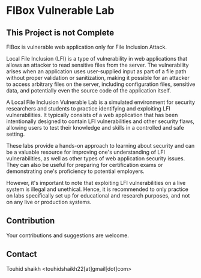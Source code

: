 # FIBox Vulnerable Lab
## This Project is not Complete
FIBox is vulnerable web application only for File Inclusion Attack.

Local File Inclusion (LFI) is a type of vulnerability in web applications that allows an attacker to read sensitive files from the server. The vulnerability arises when an application uses user-supplied input as part of a file path without proper validation or sanitization, making it possible for an attacker to access arbitrary files on the server, including configuration files, sensitive data, and potentially even the source code of the application itself.

A Local File Inclusion Vulnerable Lab is a simulated environment for security researchers and students to practice identifying and exploiting LFI vulnerabilities. It typically consists of a web application that has been intentionally designed to contain LFI vulnerabilities and other security flaws, allowing users to test their knowledge and skills in a controlled and safe setting.

These labs provide a hands-on approach to learning about security and can be a valuable resource for improving one's understanding of LFI vulnerabilities, as well as other types of web application security issues. They can also be useful for preparing for certification exams or demonstrating one's proficiency to potential employers.

However, it's important to note that exploiting LFI vulnerabilities on a live system is illegal and unethical. Hence, it is recommended to only practice on labs specifically set up for educational and research purposes, and not on any live or production systems.

## 



## Contribution
Your contributions and suggestions are welcome.

## Contact
Touhid shaikh <touhidshaikh22[at]gmail[dot]com>